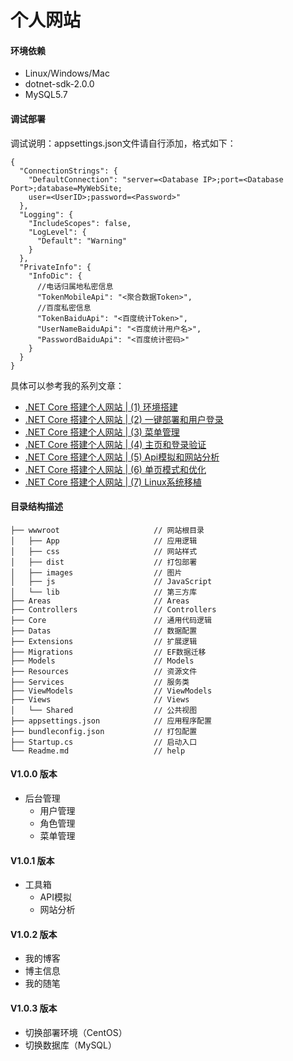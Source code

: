 个人网站
===========================

#### 环境依赖
- Linux/Windows/Mac  
- dotnet-sdk-2.0.0  
- MySQL5.7

#### 调试部署
调试说明：appsettings.json文件请自行添加，格式如下：
```
{
  "ConnectionStrings": {
    "DefaultConnection": "server=<Database IP>;port=<Database Port>;database=MyWebSite;
    user=<UserID>;password=<Password>"
  },
  "Logging": {
    "IncludeScopes": false,
    "LogLevel": {
      "Default": "Warning"
    }
  },
  "PrivateInfo": {
    "InfoDic": {
      //电话归属地私密信息
      "TokenMobileApi": "<聚合数据Token>",
      //百度私密信息
      "TokenBaiduApi": "<百度统计Token>",
      "UserNameBaiduApi": "<百度统计用户名>",
      "PasswordBaiduApi": "<百度统计密码>"
    }
  }
}
```
具体可以参考我的系列文章：  
- [.NET Core 搭建个人网站 | (1) 环境搭建](https://blog.lancel0t.cn/posts/mywebsite/MyWebSite01/ ".NET Core 搭建个人网站系列")
- [.NET Core 搭建个人网站 | (2) 一键部署和用户登录](https://blog.lancel0t.cn/posts/mywebsite/MyWebSite02/ ".NET Core 搭建个人网站系列")
- [.NET Core 搭建个人网站 | (3) 菜单管理](https://blog.lancel0t.cn/posts/mywebsite/MyWebSite03/ ".NET Core 搭建个人网站系列")
- [.NET Core 搭建个人网站 | (4) 主页和登录验证](https://blog.lancel0t.cn/posts/mywebsite/MyWebSite04/ ".NET Core 搭建个人网站系列")
- [.NET Core 搭建个人网站 | (5) Api模拟和网站分析](https://blog.lancel0t.cn/posts/mywebsite/MyWebSite05/ ".NET Core 搭建个人网站系列")
- [.NET Core 搭建个人网站 | (6) 单页模式和优化](https://blog.lancel0t.cn/posts/mywebsite/MyWebSite06/ ".NET Core 搭建个人网站系列")
- [.NET Core 搭建个人网站 | (7) Linux系统移植](https://blog.lancel0t.cn/posts/mywebsite/MyWebSite07/ ".NET Core 搭建个人网站系列")

#### 目录结构描述
```
├── wwwroot                     // 网站根目录
│   ├── App                     // 应用逻辑
│   ├── css                     // 网站样式
│   ├── dist                    // 打包部署
│   ├── images                  // 图片
│   ├── js                      // JavaScript
│   └── lib                     // 第三方库
├── Areas                       // Areas
├── Controllers                 // Controllers
├── Core                        // 通用代码逻辑
├── Datas                       // 数据配置
├── Extensions                  // 扩展逻辑
├── Migrations                  // EF数据迁移
├── Models                      // Models
├── Resources                   // 资源文件
├── Services                    // 服务类
├── ViewModels                  // ViewModels
├── Views                       // Views
│   └── Shared                  // 公共视图
├── appsettings.json            // 应用程序配置
├── bundleconfig.json           // 打包配置
├── Startup.cs                  // 启动入口
└── Readme.md                   // help
```
#### V1.0.0 版本
- 后台管理
  - 用户管理
  - 角色管理
  - 菜单管理
#### V1.0.1 版本
- 工具箱 
  - API模拟
  - 网站分析
#### V1.0.2 版本
- 我的博客
- 博主信息
- 我的随笔
#### V1.0.3 版本
- 切换部署环境（CentOS）
- 切换数据库（MySQL）

